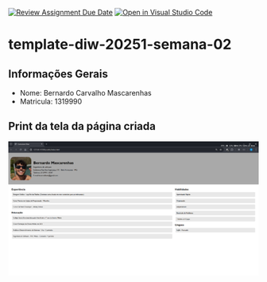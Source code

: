 [![Review Assignment Due Date](https://classroom.github.com/assets/deadline-readme-button-22041afd0340ce965d47ae6ef1cefeee28c7c493a6346c4f15d667ab976d596c.svg)](https://classroom.github.com/a/T_SLJQ6l)
[![Open in Visual Studio Code](https://classroom.github.com/assets/open-in-vscode-2e0aaae1b6195c2367325f4f02e2d04e9abb55f0b24a779b69b11b9e10269abc.svg)](https://classroom.github.com/online_ide?assignment_repo_id=18400307&assignment_repo_type=AssignmentRepo)
# template-diw-20251-semana-02

## Informações Gerais
- Nome: Bernardo Carvalho Mascarenhas
- Matricula: 1319990

## Print da tela da página criada
![Print da tela criada](public/print.png)
